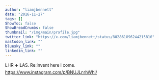 ```yaml
---
author: "liamjbennett"
date: "2016-11-27"
tags: []
ShowToc: false
ShowBreadCrumbs: false
thumbnail: "/img/main/profile.jpg"
twitter_link: "https://x.com/liamjbennett/status/802861896244215810"
mastodon_link: ""
bluesky_link: ""
linkedin_link: ""
---
```


LHR ✈️ LAS. Re:invent here I come. https://www.instagram.com/p/BNUJLnrhWhi/

